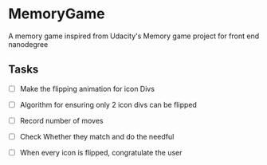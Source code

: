 # MemoryGame
A memory game inspired from Udacity's Memory game project for front end nanodegree
## Tasks
  

 - [ ] Make the flipping animation for icon Divs

  

 - [ ] Algorithm for ensuring only 2 icon divs can be flipped

  

 - [ ] Record number of moves

  

 - [ ] Check Whether they match and do the needful

  

 - [ ] When every icon is flipped, congratulate the user


